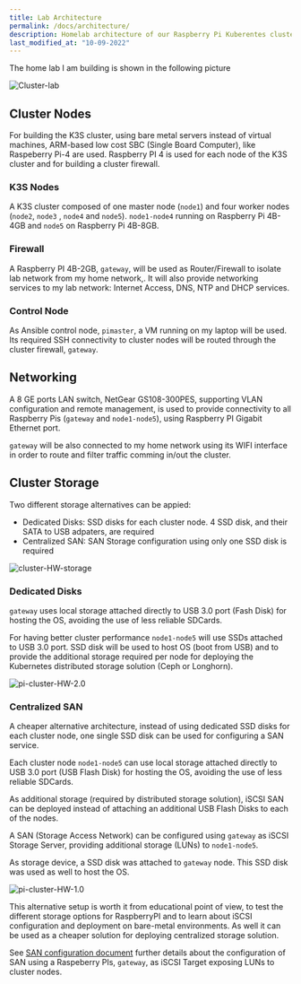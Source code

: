 ```yaml
---
title: Lab Architecture
permalink: /docs/architecture/
description: Homelab architecture of our Raspberry Pi Kuberentes cluster. Cluster nodes, firewall, and Ansible control node. Networking and cluster storage design.
last_modified_at: "10-09-2022"
---
```



The home lab I am building is shown in the following picture

![Cluster-lab](/assets/img/RaspberryPiCluster_architecture.png)


## Cluster Nodes

For building the K3S cluster, using bare metal servers instead of virtual machines, ARM-based low cost SBC (Single Board Computer), like Raspeberry Pi-4 are used. Raspberry PI 4 is used for each node of the K3S cluster and for building a cluster firewall. 

### K3S Nodes

A K3S cluster composed of one master node (`node1`) and four worker nodes (`node2`, `node3` , `node4` and `node5`). `node1-node4` running on Raspberry Pi 4B-4GB and `node5` on Raspberry Pi 4B-8GB.
 
### Firewall

A Raspberry PI 4B-2GB, `gateway`, will be used as Router/Firewall to isolate lab network from my home network,. It will also provide networking services to my lab network: Internet Access, DNS, NTP and DHCP services.

### Control Node

As Ansible control node, `pimaster`, a VM running on my laptop will be used. Its required SSH connectivity to cluster nodes will be routed through the cluster firewall, `gateway`.

## Networking

A 8 GE ports LAN switch, NetGear GS108-300PES, supporting VLAN configuration and remote management, is used to provide connectivity to all Raspberry Pis (`gateway` and `node1-node5`), using Raspberry PI Gigabit Ethernet port.

`gateway` will be also connected to my home network using its WIFI interface in order to route and filter traffic comming in/out the cluster.

## Cluster Storage

Two different storage alternatives can be appied:

- Dedicated Disks: SSD disks for each cluster node. 4 SSD disk, and their SATA to USB adpaters, are required
- Centralized SAN: SAN Storage configuration using only one SSD disk is required

![cluster-HW-storage](/assets/img/RaspberryPiCluster_HW_storage.png)


### Dedicated Disks

`gateway` uses local storage attached directly to USB 3.0 port (Fash Disk) for hosting the OS, avoiding the use of less reliable SDCards.

For having better cluster performance `node1-node5` will use SSDs attached to USB 3.0 port. SSD disk will be used to host OS (boot from USB) and to provide the additional storage required per node for deploying the Kubernetes distributed storage solution (Ceph or Longhorn).

![pi-cluster-HW-2.0](/assets/img/pi-cluster-2.0.png)


### Centralized SAN

A cheaper alternative architecture, instead of using dedicated SSD disks for each cluster node, one single SSD disk can be used for configuring a SAN service.

Each cluster node `node1-node5` can use local storage attached directly to USB 3.0 port (USB Flash Disk) for hosting the OS, avoiding the use of less reliable SDCards.
 
As additional storage (required by distributed storage solution), iSCSI SAN can be deployed instead of attaching an additional USB Flash Disks to each of the nodes.

A SAN (Storage Access Network) can be configured using `gateway` as iSCSI Storage Server, providing additional storage (LUNs) to `node1-node5`.

As storage device, a SSD disk was attached to `gateway` node. This SSD disk was used as well to host the OS.

![pi-cluster-HW-1.0](/assets/img/pi-cluster.png)

This alternative setup is worth it from educational point of view, to test the different storage options for RaspberryPI and to learn about iSCSI configuration and deployment on bare-metal environments. As well it can be used as a cheaper solution for deploying centralized storage solution.

See [SAN configuration document](/docs/san/) further details about the configuration of SAN using a Raspeberry PIs, `gateway`, as iSCSI Target exposing LUNs to cluster nodes.

